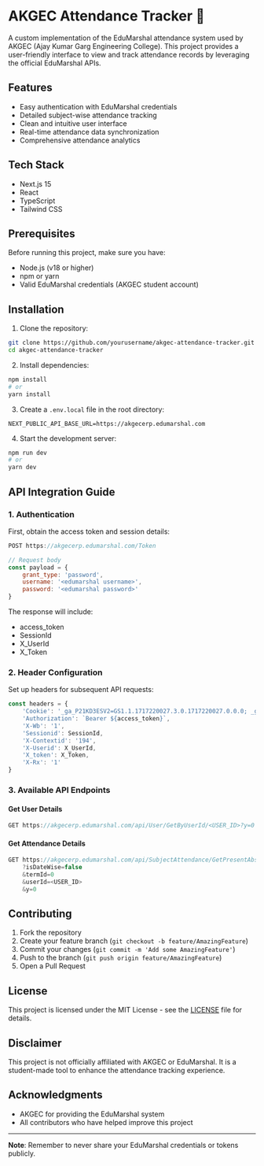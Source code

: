 # AKGEC Attendance Tracker 🚀

A custom implementation of the EduMarshal attendance system used by AKGEC (Ajay Kumar Garg Engineering College). This project provides a user-friendly interface to view and track attendance records by leveraging the official EduMarshal APIs.

## Features

- Easy authentication with EduMarshal credentials
- Detailed subject-wise attendance tracking
- Clean and intuitive user interface
- Real-time attendance data synchronization
- Comprehensive attendance analytics

## Tech Stack

- Next.js 15
- React
- TypeScript
- Tailwind CSS

## Prerequisites

Before running this project, make sure you have:

- Node.js (v18 or higher)
- npm or yarn
- Valid EduMarshal credentials (AKGEC student account)

## Installation

1. Clone the repository:
```bash
git clone https://github.com/yourusername/akgec-attendance-tracker.git
cd akgec-attendance-tracker
```

2. Install dependencies:
```bash
npm install
# or
yarn install
```

3. Create a `.env.local` file in the root directory:
```env
NEXT_PUBLIC_API_BASE_URL=https://akgecerp.edumarshal.com
```

4. Start the development server:
```bash
npm run dev
# or
yarn dev
```

## API Integration Guide

### 1. Authentication

First, obtain the access token and session details:

```javascript
POST https://akgecerp.edumarshal.com/Token

// Request body
const payload = {
    grant_type: 'password',
    username: '<edumarshal username>',
    password: '<edumarshal password>'
}
```

The response will include:
- access_token
- SessionId
- X_UserId
- X_Token

### 2. Header Configuration

Set up headers for subsequent API requests:

```javascript
const headers = {
    'Cookie': '_ga_P21KD3ESV2=GS1.1.1717220027.3.0.1717220027.0.0.0; _ga=GA1.2.257840654.1716482344; _gid=GA1.2.287587932.1716482344',
    'Authorization': `Bearer ${access_token}`,
    'X-Wb': '1',
    'Sessionid': SessionId,
    'X-Contextid': '194',
    'X-Userid': X_UserId,
    'X_token': X_Token,
    'X-Rx': '1'
}
```

### 3. Available API Endpoints

#### Get User Details
```javascript
GET https://akgecerp.edumarshal.com/api/User/GetByUserId/<USER_ID>?y=0
```

#### Get Attendance Details
```javascript
GET https://akgecerp.edumarshal.com/api/SubjectAttendance/GetPresentAbsentStudent
    ?isDateWise=false
    &termId=0
    &userId=<USER_ID>
    &y=0
```

## Contributing

1. Fork the repository
2. Create your feature branch (`git checkout -b feature/AmazingFeature`)
3. Commit your changes (`git commit -m 'Add some AmazingFeature'`)
4. Push to the branch (`git push origin feature/AmazingFeature`)
5. Open a Pull Request

## License

This project is licensed under the MIT License - see the [LICENSE](LICENSE) file for details.

## Disclaimer

This project is not officially affiliated with AKGEC or EduMarshal. It is a student-made tool to enhance the attendance tracking experience.

## Acknowledgments

- AKGEC for providing the EduMarshal system
- All contributors who have helped improve this project

---
**Note**: Remember to never share your EduMarshal credentials or tokens publicly.
